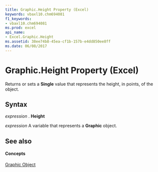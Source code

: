 ```yaml
---
title: Graphic.Height Property (Excel)
keywords: vbaxl10.chm694081
f1_keywords:
- vbaxl10.chm694081
ms.prod: excel
api_name:
- Excel.Graphic.Height
ms.assetid: 38ee74b8-45ea-cf1b-157b-e4dd850ee8ff
ms.date: 06/08/2017
---
```



# Graphic.Height Property (Excel)

Returns or sets a  **Single** value that represents the height, in points, of the object.


## Syntax

 _expression_ . **Height**

 _expression_ A variable that represents a **Graphic** object.


## See also


#### Concepts


[Graphic Object](Excel.Graphic.md)

